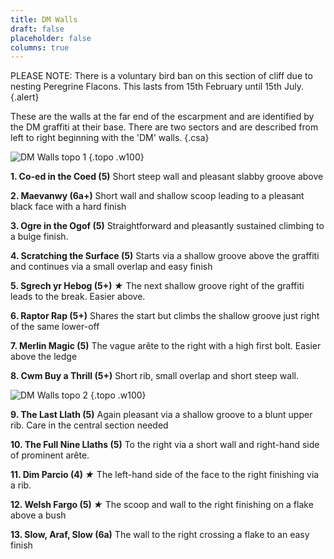 ```yaml
---
title: DM Walls
draft: false
placeholder: false
columns: true
---
```


PLEASE NOTE: There is a voluntary bird ban on this section of cliff due to nesting Peregrine Flacons. This lasts from 15th February until 15th July.
{.alert}

These are the walls at the far end of the escarpment and are identified by the DM graffiti at their base. There are two sectors and are described from left to right beginning with the 'DM' walls.
{.csa}

![DM Walls topo 1](/img/north-wales/border-region/clwyd-limestone/DM-LH-lines.jpg)
{.topo .w100}

**1. Co-ed in the Coed (5)**
Short steep wall and pleasant slabby groove above

**2. Maevanwy (6a+)**
Short wall and shallow scoop leading to a pleasant black face with a hard finish

**3. Ogre in the Ogof (5)**
Straightforward and pleasantly sustained climbing to a bulge finish.

**4. Scratching the Surface (5)**
Starts via a shallow groove above the graffiti and continues via a small overlap and easy finish

**5. Sgrech yr Hebog (5+) *★***
The next shallow groove right of the graffiti leads to the break. Easier above.

**6. Raptor Rap (5+)**
Shares the start but climbs the shallow groove just right of the same lower-off

**7. Merlin Magic (5)**
The vague arête to the right with a high first bolt. Easier above the ledge

**8. Cwm Buy a Thrill (5+)**
Short rib, small overlap and short steep wall.

![DM Walls topo 2](/img/north-wales/border-region/clwyd-limestone/DM-RH-copy.jpg)
{.topo .w100}

**9. The Last Llath (5)**
Again pleasant via a shallow groove to a blunt upper rib. Care in the central section needed

**10. The Full Nine Llaths (5)**
To the right via a short wall and right-hand side of prominent arête.

**11. Dim Parcio (4) *★***
The left-hand side of the face to the right finishing via a rib.

**12. Welsh Fargo (5) *★***
The scoop and wall to the right finishing on a flake above a bush

**13. Slow, Araf, Slow (6a)**
The wall to the right crossing a flake to an easy finish

